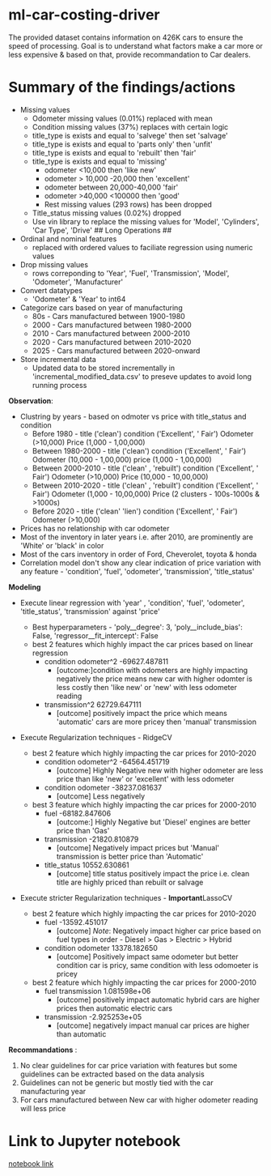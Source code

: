 # ml-car-costing-driver
The provided dataset contains information on 426K cars to ensure the speed of processing. Goal is to understand what factors make a car more or less expensive & based on that, provide recommandation to Car dealers.

# Summary of the findings/actions 
- Missing values
  - Odometer missing values (0.01%) replaced with mean 
  - Condition missing values (37%) replaces with certain logic
   - title_type is exists and equal to 'salvege' then set 'salvage'
   - title_type is exists and equal to 'parts only' then 'unfit'
   - title_type is exists and equal to 'rebuilt' then 'fair'
   - title_type is exists and equal to 'missing'
     - odometer <10,000 then 'like new'
     - odometer > 10,000 -20,000 then 'excellent' 
     - odometer between 20,000-40,000 'fair'
     - odometer >40,000 <100000 then 'good'
     - Rest missing values (293 rows) has been dropped
  - Title_status missing values (0.02%) dropped
  - Use vin library to replace the missing values for 'Model', 'Cylinders', 'Car Type', 'Drive' ## Long Operations ##
- Ordinal and nominal features 
  - replaced with ordered values to faciliate regression using numeric values
- Drop missing values 
  - rows correponding to 'Year', 'Fuel', 'Transmission', 'Model', 'Odometer', 'Manufacturer'
- Convert datatypes 
  - 'Odometer' & 'Year' to int64
- Categorize cars based on year of manufacturing
  - 80s     - Cars manufactured between 1900-1980
  - 2000    - Cars manufactured between 1980-2000
  - 2010    - Cars manufactured between 2000-2010
  - 2020    - Cars manufactured between 2010-2020
  - 2025    - Cars manufactured between 2020-onward 
- Store incremental data
  - Updated data to be stored incrementally in 'incremental_modified_data.csv' to preseve updates to avoid long running process

**Observation**:
- Clustring by years - based on odmoter vs price with title_status and condition 
  - Before 1980         - title ('clean') condition ('Excellent', ' Fair') Odometer (>10,000) Price (1,000 - 1,00,000)
  - Between 1980-2000   - title ('clean') condition ('Excellent', ' Fair') Odometer (10,000 - 1,00,000) price (1,000 - 1,00,000)
  - Between 2000-2010   - title ('clean' , 'rebuilt') condition ('Excellent', ' Fair') Odometer (>10,000) Price (10,000 - 10,00,000)
  - Between 2010-2020   - title ('clean' , 'rebuilt') condition ('Excellent', ' Fair') Odometer (1,000 - 10,00,000) Price (2 clusters - 100s-1000s & >1000s)
  - Before 2020         - title ('clean' 'lien') condition ('Excellent', ' Fair') Odometer (>10,000)
- Prices has no relationship with car odometer
- Most of the inventory in later years i.e. after 2010, are prominently are 'White' or 'black' in color
- Most of the cars inventory in order of Ford, Cheverolet, toyota & honda
- Correlation model don't show any clear indication of price variation with any feature - 'condition', 'fuel', 'odometer', 'transmission', 'title_status'

**Modeling**
- Execute linear regression with 'year' , 'condition', 'fuel', 'odometer', 'title_status', 'transmission' against 'price'
  - Best hyperparameters - 'poly__degree': 3, 'poly__include_bias': False, 'regressor__fit_intercept': False
  - best 2 features which highly impact the car prices based on linear regression
    - condition odometer^2 -69627.487811
      - [outcome:]condition with odometers are highly impacting negatively the price means new car with higher odomter is less costly then 'like new' or        'new' with less odometer reading
    - transmission^2  62729.647111 
      - [outcome] positively impact the price which means 'automatic' cars are more pricey then 'manual' transmission  

- Execute Regularization techniques - RidgeCV  
  - best 2 feature which highly impacting the car prices for 2010-2020
    - condition odometer^2  -64564.451719 
      - [outcome] Highly Negative new with higher odometer are less price than like 'new' or 'excellent' with less odometer 
    - condition odometer    -38237.081637
      - [outcome] Less negatively 
  - best 3 feature which highly impacting the car prices for 2000-2010
    - fuel          -68182.847606 
      - [outcome:] Highly Negative but 'Diesel' engines are better price than 'Gas' 
    - transmission  -21820.810879 
      - [outcome]  Negatively impact prices but 'Manual' transmission is better price than 'Automatic'
    - title_status  10552.630861  
      - [outcome]  title status positively impact the price i.e. clean title are highly priced than rebuilt or salvage

- Execute stricter Regularization techniques - **Important**LassoCV
  - best 2 feature which highly impacting the car prices for 2010-2020
    - fuel  -13592.451017 
      - [outcome] _Note_: Negatively impact higher car price based on fuel types in order - Diesel > Gas > Electric > Hybrid
    - condition odometer   13378.182650  
      - [outcome] Positively impact same odometer but better condition car is pricy, same condition with less odomoeter is pricey 
  - best 2 feature which highly impacting the car prices for 2000-2010
    - fuel transmission  1.081598e+06  
      - [outcome] positively impact automatic hybrid cars are higher prices then automatic electric cars
    - transmission       -2.925253e+05 
      - [outcome] negatively impact manual car prices are higher than automatic


**Recommandations** :
1. No clear guidelines for car price variation with features but some guidelines can be extracted based on the data analysis
2. Guidelines can not be generic but mostly tied with the car manufacturing year 
3. For cars manufactured between 
New car with higher odometer reading will less price

# Link to Jupyter notebook
[notebook link](https://github.com/vishalnigam/ml-car-costing-driver/blob/main/car-costing-drivers.ipynb)
